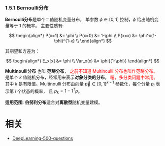 

### 1.5.1 Bernoulli分布

**Bernoulli分布**是单个二值随机变量分布， 单参数 $\phi \in[0,1]$ 控制，$\phi​$ 给出随机变量等于 $1$ 的概率。 主要性质有:

$$
\begin{align*}
P(x=1) &= \phi \\
P(x=0) &= 1-\phi  \\
P(x=x) &= \phi^x(1-\phi)^{1-x} \\
\end{align*}
$$

其期望和方差为：

$$
\begin{align*}
E_x[x] &= \phi \\
Var_x(x) &= \phi{(1-\phi)}
\end{align*}
$$

**Multinoulli分布** 也叫 **范畴分布**， <span style="color:red;">之前不知道 Multinoulli 分布也叫作范畴分布。</span>是单个 $k$ 值随机分布，经常用来表示**对象分类的分布**。 <span style="color:red;">嗯，多分类问题中常用。</span>其中 $k$ 是有限值。Multinoulli 分布由向量 $\vec{p} \in[0,1]^{k-1}$ 参数化，每个分量 $p_i$ 表示第 $i$ 个状态的概率， 且 $p_{k}=1-1^{T} p$。

**适用范围**: **伯努利分布**适合对**离散型**随机变量建模。







# 相关

- [DeepLearning-500-questions](https://github.com/scutan90/DeepLearning-500-questions)
